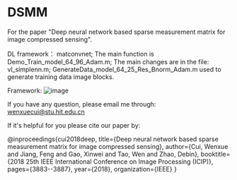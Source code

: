 # DSMM

For the paper "Deep neural network based sparse measurement matrix for image compressed sensing".

DL framework： matconvnet; The main function is Demo_Train_model_64_96_Adam.m; The main changes are in the file: vl_simplenn.m; GenerateData_model_64_25_Res_Bnorm_Adam.m used to generate training data image blocks.

Framework:
![image](https://github.com/cuiwenxue/DSMM/tree/master/images/framework.png)

If you have any question, please email me through: wenxuecui@stu.hit.edu.cn

If it's helpful for you please cite our paper by:

@inproceedings{cui2018deep,
  title={Deep neural network based sparse measurement matrix for image compressed sensing},
  author={Cui, Wenxue and Jiang, Feng and Gao, Xinwei and Tao, Wen and Zhao, Debin},
  booktitle={2018 25th IEEE International Conference on Image Processing (ICIP)},
  pages={3883--3887},
  year={2018},
  organization={IEEE}
}

